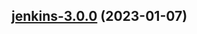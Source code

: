 

## [jenkins-3.0.0](https://github.com/truecharts/charts/compare/jenkins-2.0.8...jenkins-3.0.0) (2023-01-07)

